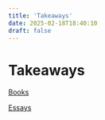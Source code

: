 ```yaml
---
title: 'Takeaways'
date: 2025-02-18T18:40:10
draft: false
---
```


# Takeaways

[Books](./books/)

[Essays](./essays/)
